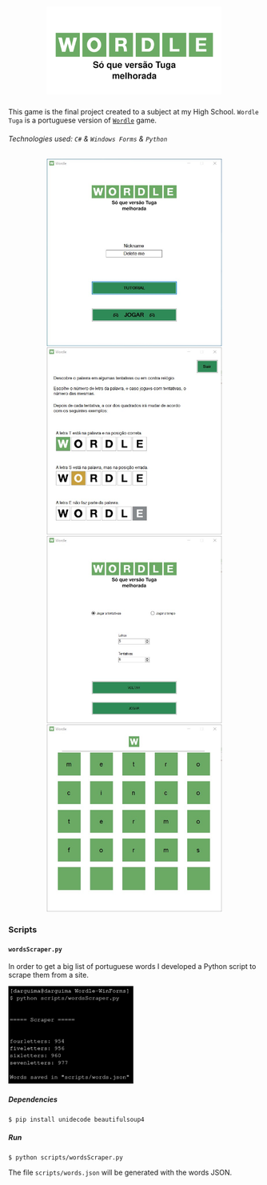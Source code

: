 <h1 align="center">
	<a href="https://github.com/Darguima/Wordle-WinForms">
		<img alt="Wordle" src="./assets/wordleLogo.png" width="350px">
	</a>
</h1>

This game is the final project created to a subject at my High School. `Wordle Tuga` is a portuguese version of [`Wordle`](https://www.nytimes.com/games/wordle/index.html) game.

###### Technologies used: `C#` & `Windows Forms` & `Python`

<p align="center">
	<img src="./assets/LandingPage.jpg" width="350px"/>
	<img src="./assets/TutorialPage.jpg" width="350px"/>
	<img src="./assets/OptionsPage.jpg" width="350px"/>
	<img src="./assets/GamePage.jpg" width="350px"/>
</p>

### Scripts
#### `wordsScraper.py`

In order to get a big list of portuguese words I developed a Python script to scrape them from a site.

<img src="./assets/wordsScrapper.png" width="250px"/>

##### Dependencies

```console
$ pip install unidecode beautifulsoup4
```

##### Run

```console
$ python scripts/wordsScraper.py
```

The  file `scripts/words.json` will be generated with the words JSON.
